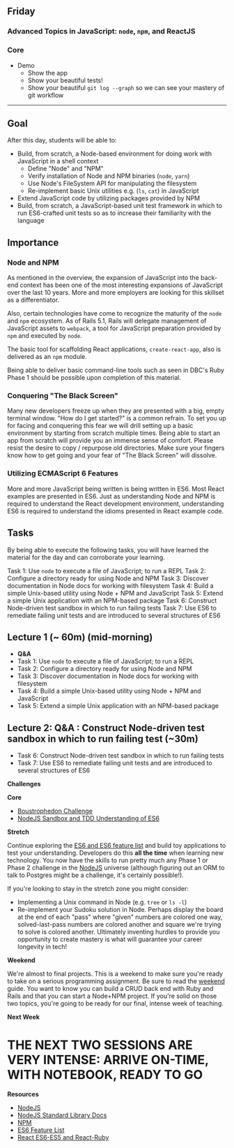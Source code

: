 ## Friday

### Advanced Topics in JavaScript: `node`, `npm`, and ReactJS

### Core

- Demo
  - Show the app
  - Show your beautiful tests!
  - Show your beautiful `git log --graph` so we can see your mastery of git workflow

----

## Goal

After this day, students will be able to:

* Build, from scratch, a Node-based environment for doing work with JavaScript in a shell context
  * Define "Node" and "NPM"
  * Verify installation of Node and NPM binaries (`node`, `yarn`)
  * Use Node's FileSystem API for manipulating the filesystem
  * Re-implement basic Unix utilities e.g. (`ls`, `cat`) in JavaScript
* Extend JavaScript code by utilizing packages provided by NPM
* Build, from scratch, a JavaScript-based unit test framework in which to
  run ES6-crafted unit tests so as to increase their familiarity with the
  language

## Importance

### Node and NPM

As mentioned in the overview, the expansion of JavaScript into the back-end
context has been one of the most interesting expansions of JavaScript over the
last 10 years. More and more employers are looking for this skillset as a
differentiator.

Also, certain technologies have come to recognize the maturity of the `node`
and `npm` ecosystem. As of Rails 5.1, Rails will delegate management of
JavaScript assets to `webpack`, a tool for JavaScript preparation provided by
`npm` and executed by `node`.

The basic tool for scaffolding React applications, `create-react-app`, also is
delivered as an `npm` module.

Being able to deliver basic command-line tools such as seen in DBC's Ruby Phase
1 should be possible upon completion of this material.

### Conquering "The Black Screen"

Many new developers freeze up when they are presented with a big, empty
terminal window. "How do I get started?" is a common refrain. To set you up for
facing and conquering this fear we will drill setting up a basic environment by
starting from scratch multiple times. Being able to start an app from scratch
will provide you an immense sense of comfort. Please resist the desire to copy
/ repurpose old directories. Make sure your fingers know how to get going and
your fear of "The Black Screen" will dissolve.

### Utilizing ECMAScript 6 Features

More and more JavaScript being written is being written in ES6. Most React
examples are presented in ES6. Just as understanding Node and NPM is required
to understand the React development environment, understanding ES6 is required
to understand the idioms presented in React example code.

## Tasks

By being able to execute the following tasks, you will have learned the
material for the day and can corroborate your learning.

Task 1: Use `node` to execute a file of JavaScript; to run a REPL
Task 2: Configure a directory ready for using Node and NPM
Task 3: Discover documentation in Node docs for working with filesystem
Task 4: Build a simple Unix-based utility using Node + NPM and JavaScript
Task 5: Extend a simple Unix application with an NPM-based package
Task 6: Construct Node-driven test sandbox in which to run failing tests
Task 7: Use ES6 to remediate failing unit tests and are introduced to several structures of ES6

[ECMAScript 6]: https://en.wikipedia.org/wiki/ECMAScript

## Lecture 1 (~ 60m) (mid-morning)

* **Q&A**
* Task 1: Use `node` to execute a file of JavaScript; to run a REPL
* Task 2: Configure a directory ready for using Node and NPM
* Task 3: Discover documentation in Node docs for working with filesystem
* Task 4: Build a simple Unix-based utility using Node + NPM and JavaScript
* Task 5: Extend a simple Unix application with an NPM-based package

## Lecture 2: Q&amp;A : Construct Node-driven test sandbox in which to run failing test (~30m)

* Task 6: Construct Node-driven test sandbox in which to run failing tests
* Task 7: Use ES6 to remediate failing unit tests and are introduced to several structures of ES6

**Challenges**

**Core**

* [Boustrophedon Challenge](../../../../boustrophedon-challenge)
* [NodeJS Sandbox and TDD Understanding of ES6](../../../../nodejs-sandbox-and-tdd-es6-model-challenge)

**Stretch**

Continue exploring the [ES6 and ES6 feature list][es6f] and build toy
applications to test your understanding. Developers do this **all the time**
when learning new technology. You now have the skills to run pretty much any
Phase 1 or Phase 2 challenge in the [NodeJS][] universe (although figuring out
an ORM to talk to Postgres might be a challenge, it's certainly possible!).

If you're looking to stay in the stretch zone you might consider:

* Implementing a Unix command in Node (e.g. `tree` or `ls -l`)
* Re-implement your Sudoku solution in Node. Perhaps display the board at the
  end of each "pass" where "given" numbers are colored one way,
  solved-last-pass numbers are colored another and square we're trying to solve
  is colored another. Ultimately inventing hurdles to provide you opportunity
  to create mastery is what will guarantee your career longevity in tech!

**Weekend**

We're almost to final projects. This is a weekend to make sure you're ready to
take on a serious programming assignment. Be sure to read the
[weekend](./weekend.md) guide. You want to know you can build a CRUD back end
with Ruby and Rails and that you can start a Node+NPM project. If you're solid
on those two topics, you're going to be ready for our final, intense week of
teaching.

**Next Week**

# THE NEXT TWO SESSIONS ARE VERY INTENSE: ARRIVE ON-TIME, WITH NOTEBOOK, READY TO GO

**Resources**

* [NodeJS][]
* [NodeJS Standard Library Docs][Node Stdlib]
* [NPM][]
* [ES6 Feature List][es6f]
* [React ES6-ES5 and React-Ruby](http://panw.weebly.com/programming/translation-for-react-es5-es6-and-if-react-was-in-ruby)

[NodeJS]: http://nodejs.org
[NPM]: https://www.npmjs.com
[Node Stdlib]: https://nodejs.org/dist/latest-v7.x/docs/api/
[es6f]: http://es6-features.org

